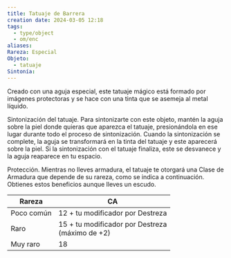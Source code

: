 ```yaml
---
title: Tatuaje de Barrera
creation date: 2024-03-05 12:18
tags:
  - type/object
  - om/enc
aliases: 
Rareza: Especial
Objeto:
  - tatuaje
Sintonía:
---
```

Creado con una aguja especial, este tatuaje mágico está formado por imágenes protectoras y se hace con una tinta que se asemeja al metal líquido.

Sintonización del tatuaje. Para sintonizarte con este objeto, mantén la aguja sobre la piel donde quieras que aparezca el tatuaje, presionándola en ese lugar durante todo el proceso de sintonización. Cuando la sintonización se complete, la aguja se transformará en la tinta del tatuaje y este aparecerá sobre la piel.
Si la sintonización con el tatuaje finaliza, este se desvanece y la aguja reaparece en tu espacio.

Protección. Mientras no lleves armadura, el tatuaje te otorgará una Clase de Armadura que depende de su rareza, como se indica a continuación. Obtienes estos beneficios aunque lleves un escudo.


| Rareza     | CA                                                 |
| ---------- | -------------------------------------------------- |
| Poco común | 12 + tu modificador por Destreza                   |
| Raro       | 15 + tu modificador por Destreza<br>(máximo de +2) |
| Muy raro   | 18                                                 |



